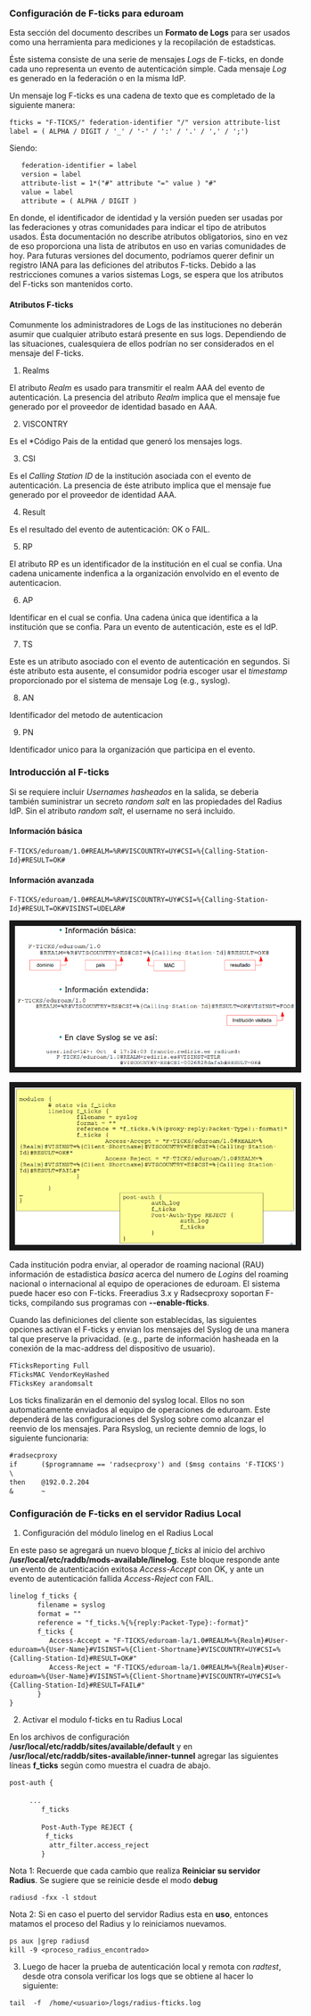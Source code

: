 ### Configuración de F-ticks para eduroam

Esta sección del documento describes un **Formato de Logs** para ser usados como una herramienta para mediciones y la recopilación de estadsticas.

Éste sistema consiste de una serie de mensajes *Logs* de F-ticks, en donde cada uno representa un evento de autenticación simple. Cada mensaje *Log* es generado en la federación o en la misma IdP.

Un mensaje log F-ticks es una cadena de texto que es completado de la siguiente manera:

```
fticks = "F-TICKS/" federation-identifier "/" version attribute-list label = ( ALPHA / DIGIT / '_' / '-' / ':' / '.' / ',' / ';')
```
Siendo:

```
   federation-identifier = label
   version = label
   attribute-list = 1*("#" attribute "=" value ) "#"
   value = label
   attribute = ( ALPHA / DIGIT )
```

En donde, el identificador de identidad y la versión pueden ser usadas por las federaciones y otras comunidades para indicar el tipo de atributos usados. Ésta documentación no describe atributos obligatorios, sino en vez de eso proporciona una lista de atributos en uso en varias comunidades de hoy. Para futuras versiones del documento, podríamos querer definir un registro IANA para las deficiones del atributos F-ticks. Debido a las restricciones comunes a varios sistemas Logs, se espera que los atributos del F-ticks son mantenidos corto.

#### Atributos F-ticks

Comunmente los administradores de Logs de las instituciones no deberán asumir que cualquier atributo estará presente en sus logs. Dependiendo de las situaciones, cualesquiera de ellos podrían no ser considerados en el mensaje del F-ticks.

1. Realms

El atributo *Realm* es usado para transmitir el realm AAA del evento de autenticación. La presencia del atributo *Realm* implica que el mensaje fue generado por el proveedor de identidad basado en AAA.

2. VISCONTRY

Es el *Código Pais de la entidad que generó los mensajes logs.

3. CSI

Es el *Calling Station ID* de la institución asociada con el evento de autenticación. La presencia de éste atributo implica que el mensaje fue generado por el proveedor de identidad AAA.

4. Result

Es el resultado del evento de autenticación: OK o FAIL.

5. RP

El atributo RP es un identificador de la institución en el cual se confia. Una cadena unicamente indenfica a la organización envolvido en el evento de autenticacion.

6. AP

Identificar en el cual se confia. Una cadena única que identifica a la institución que se confia. Para un evento de autenticación, este es el IdP.
   
7. TS

Este es un atributo asociado con el evento de autenticación en segundos. Si éste atributo esta ausente, el consumidor podria escoger usar el *timestamp* proporcionado por el sistema de mensaje Log (e.g., syslog).

8. AN

Identificador del metodo de autenticacion

9. PN

Identificador unico para la organización que participa en el evento.

### Introducción al F-ticks

Si se requiere incluir *Usernames hasheados* en la salida, se deberia también suministrar un secreto *random salt* en las propiedades del Radius IdP. Sin el atributo *random salt*, el username no será incluido.

#### Información básica

```
F-TICKS/eduroam/1.0#REALM=%R#VISCOUNTRY=UY#CSI=%{Calling-Station-Id}#RESULT=OK#
```
#### Información avanzada
```
F-TICKS/eduroam/1.0#REALM=%R#VISCOUNTRY=UY#CSI=%{Calling-Station-Id}#RESULT=OK#VISINST=UDELAR#
```
<p align="center"><img src="https://github.com/richardqa/curso-eduroam/blob/master/imagenes/fticks1.png" alt="IMAGE ALT TEXT HERE" border="10" /></p>

<p align="center"><img src="https://github.com/richardqa/curso-eduroam/blob/master/imagenes/fticks2.png" alt="IMAGE ALT TEXT HERE" border="10" /></p>

Cada institución podra enviar, al operador de roaming nacional (RAU) información de estadistica *basica* acerca del numero de *Logins* del roaming nacional o internacional al equipo de operaciones de eduroam. El sistema puede hacer eso con F-ticks. Freeradius 3.x y Radsecproxy soportan F-ticks, compilando sus programas con **--enable-fticks**.

Cuando las definiciones del cliente son establecidas, las siguientes opciones activan el F-ticks y envian los mensajes del Syslog de una manera tal que preserve la privacidad. (e.g., parte de información hasheada en la conexión de la mac-address del dispositivo de usuario).

```
FTicksReporting Full
FTicksMAC VendorKeyHashed
FTicksKey arandomsalt
```
Los ticks finalizarán en el demonio del syslog local. Ellos no son automaticamente enviados al equipo de operaciones de eduroam. Este dependerá de las configuraciones del Syslog sobre como alcanzar el reenvio de los mensajes. Para Rsyslog, un reciente demnio de logs, lo siguiente funcionaria:

```
#radsecproxy
if      ($programname == 'radsecproxy') and ($msg contains 'F-TICKS') \
then    @192.0.2.204
&       ~
```
### Configuración de F-ticks en el servidor Radius Local

1. Configuración del módulo linelog en el Radius Local

En este paso se agregará un nuevo bloque *f_ticks* al inicio del archivo **/usr/local/etc/raddb/mods-available/linelog**. Este bloque responde ante un evento de autenticación exitosa *Access-Accept* con OK, y ante un evento de autenticación fallida *Access-Reject* con FAIL.

```
linelog f_ticks {
       filename = syslog
       format = ""
       reference = "f_ticks.%{%{reply:Packet-Type}:-format}"
       f_ticks {
          Access-Accept = "F-TICKS/eduroam-la/1.0#REALM=%{Realm}#User-eduroam=%{User-Name}#VISINST=%{Client-Shortname}#VISCOUNTRY=UY#CSI=%{Calling-Station-Id}#RESULT=OK#"
          Access-Reject = "F-TICKS/eduroam-la/1.0#REALM=%{Realm}#User-eduroam=%{User-Name}#VISINST=%{Client-Shortname}#VISCOUNTRY=UY#CSI=%{Calling-Station-Id}#RESULT=FAIL#"
       }
}
```

2. Activar el modulo f-ticks en tu Radius Local

En los archivos de configuración **/usr/local/etc/raddb/sites/available/default** y en **/usr/local/etc/raddb/sites-available/inner-tunnel** agregar las siguientes líneas **f_ticks** según como muestra el cuadra de abajo.

```
post-auth {

	 ...
        f_ticks

        Post-Auth-Type REJECT {
         f_ticks
          attr_filter.access_reject
        }
```
Nota 1: Recuerde que cada cambio que realiza **Reiniciar su servidor Radius**. Se sugiere que se reinicie desde el modo **debug**

```
radiusd -fxx -l stdout
```

Nota 2: Si en caso el puerto del servidor Radius esta en **uso**, entonces matamos el proceso del Radius y lo reiniciamos nuevamos.
```
ps aux |grep radiusd
kill -9 <proceso_radius_encontrado>
```
3. Luego de hacer la prueba de autenticación local y remota con *radtest*, desde otra consola verificar los logs que se obtiene al hacer lo siguiente:

```
tail  -f  /home/<usuario>/logs/radius-fticks.log
```
